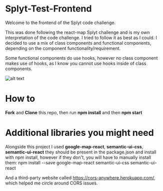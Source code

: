 # Splyt-Test-Frontend 

Welcome to the frontend of the Splyt code challenge.

This was done following the react-map Splyt challenge and is my own interpretation of the code challenge. I tried to follow it as best as I could. I decided to use a mix of class components and functional components, depending on the component functionality/requirement. 

Some functional components do use hooks, however no class component makes use of hooks, as I know you cannot use hooks inside of class components.

![alt text][Demo GIF]

[Demo GIF]: ./public/SplytMapTry10.gif "Demo Gif"

# How to

**Fork** and **Clone** this repo, then run **npm install** and then **npm start**

# Additional libraries you might need

Alongside this project I used **google-map-react**, **semantic-ui-css**, **semantic-ui-react** they should be present in the package.json and install with npm install, however if they don't, you will have to manually install them: npm install --save google-map-react semantic-ui-css semantic-ui-react

And a third-party website called https://cors-anywhere.herokuapp.com/, which helped me circle around CORS issues.

